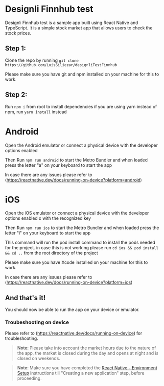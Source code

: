 # Designli Finnhub test
Designli Finnhub test is a sample app built using React Native and TypeScript. It is a simple stock market app that allows users to check the stock prices.

## Step 1:
Clone the repo by running `git clone https://github.com/LuisSiliezar/designliTestFinnhub`

Please make sure you have git and npm installed on your machine for this to work.

## Step 2:
Run `npm i` from root to install dependencies
if you are using yarn instead of npm, run `yarn install` instead

# Android
Open the Android emulator or connect a physical device with the developer options enabled

Then Run `npm run android` to start the Metro Bundler and when loaded press the letter "a" on your keyboard to start the app

In case there are any issues please refer to (https://reactnative.dev/docs/running-on-device?platform=android)

# iOS
Open the iOS emulator or connect a physical device with the developer options enabled o with the recognized key 

Then Run `npm run ios` to start the Metro Bundler and when loaded press the letter "i" on your keyboard to start the app

This command will run the pod install command to install the pods needed for the project.
in case this is not working please run `cd ios && pod install && cd ..` from the root directory of the project

Please make sure you have Xcode installed on your machine for this to work.

In case there are any issues please refer to (https://reactnative.dev/docs/running-on-device?platform=ios)
## And that's it!

You should now be able to run the app on your device or emulator.

### Troubeshooting on device
Please refer to (https://reactnative.dev/docs/running-on-device) for troubleshooting.
>**Note**: Please take into account the market hours due to the nature of the app, the market is closed during the day and opens at night and is closed on weekends.

>**Note**: Make sure you have completed the [React Native - Environment Setup](https://reactnative.dev/docs/getting-started-without-a-framework) instructions till "Creating a new application" step, before proceeding.